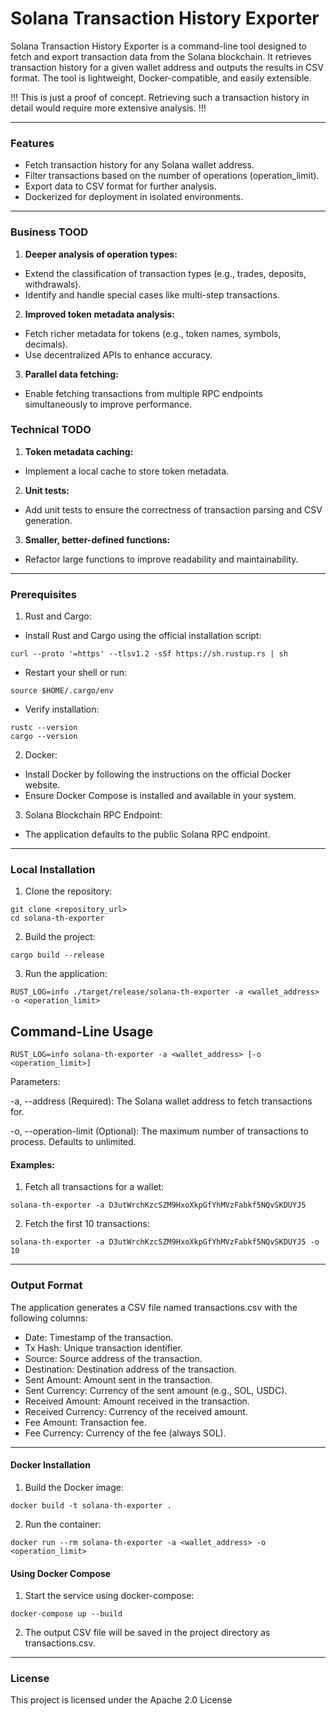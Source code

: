 # Solana Transaction History Exporter

Solana Transaction History Exporter is a command-line tool designed to fetch and export transaction data from the Solana blockchain. It retrieves transaction history for a given wallet address and outputs the results in CSV format. The tool is lightweight, Docker-compatible, and easily extensible.


!!! This is just a proof of concept. Retrieving such a transaction history in detail would require more extensive analysis. !!!
<hr/>

### Features

- Fetch transaction history for any Solana wallet address. 
- Filter transactions based on the number of operations (operation_limit). 
- Export data to CSV format for further analysis. 
- Dockerized for deployment in isolated environments.


<hr/>

### Business TOOD

1.	**Deeper analysis of operation types:**
   - Extend the classification of transaction types (e.g., trades, deposits, withdrawals). 
   - Identify and handle special cases like multi-step transactions.
2.	**Improved token metadata analysis:**
- Fetch richer metadata for tokens (e.g., token names, symbols, decimals). 
- Use decentralized APIs to enhance accuracy.
3.	**Parallel data fetching:**
- Enable fetching transactions from multiple RPC endpoints simultaneously to improve performance.

### Technical TODO

1.	**Token metadata caching:**
- Implement a local cache to store token metadata.
2.	**Unit tests:**
- Add unit tests to ensure the correctness of transaction parsing and CSV generation.
3.	**Smaller, better-defined functions:**
- Refactor large functions to improve readability and maintainability.

<hr/>

### Prerequisites

1. Rust and Cargo:
- Install Rust and Cargo using the official installation script:
```shell
curl --proto '=https' --tlsv1.2 -sSf https://sh.rustup.rs | sh
```

- 	Restart your shell or run:
```shell
source $HOME/.cargo/env
```

- Verify installation:
```shell
rustc --version
cargo --version
```


2. Docker:
 - Install Docker by following the instructions on the official Docker website. 
 - Ensure Docker Compose is installed and available in your system.
3.	Solana Blockchain RPC Endpoint:
 - The application defaults to the public Solana RPC endpoint.

<hr/>

### Local Installation

1. Clone the repository:

```shell
git clone <repository_url>
cd solana-th-exporter
```

2. Build the project:

```shell
cargo build --release
```

3. Run the application:

```shell
RUST_LOG=info ./target/release/solana-th-exporter -a <wallet_address> -o <operation_limit>
```

## Command-Line Usage

```shell
RUST_LOG=info solana-th-exporter -a <wallet_address> [-o <operation_limit>]
```

Parameters:

-a, --address (Required): The Solana wallet address to fetch transactions for.

-o, --operation-limit (Optional): The maximum number of transactions to process. Defaults to unlimited.

#### Examples:


1.	Fetch all transactions for a wallet:

```shell
solana-th-exporter -a D3utWrchKzcSZM9HxoXkpGfYhMVzFabkf5NQvSKDUYJ5
```

2.	Fetch the first 10 transactions:

```shell
solana-th-exporter -a D3utWrchKzcSZM9HxoXkpGfYhMVzFabkf5NQvSKDUYJ5 -o 10
```
<hr/>

### Output Format

The application generates a CSV file named transactions.csv with the following columns:

- Date: Timestamp of the transaction.
- Tx Hash: Unique transaction identifier.
- Source: Source address of the transaction.
- Destination: Destination address of the transaction.
- Sent Amount: Amount sent in the transaction.
- Sent Currency: Currency of the sent amount (e.g., SOL, USDC).
- Received Amount: Amount received in the transaction.
- Received Currency: Currency of the received amount.
- Fee Amount: Transaction fee.
- Fee Currency: Currency of the fee (always SOL).

<hr/>

#### Docker Installation

1.	Build the Docker image:

```shell
docker build -t solana-th-exporter .
```

2.  Run the container:

```shell
docker run --rm solana-th-exporter -a <wallet_address> -o <operation_limit>
```

#### Using Docker Compose

1.	Start the service using docker-compose:

```shell
docker-compose up --build

```


2.	The output CSV file will be saved in the project directory as transactions.csv.

<hr/>


### License

This project is licensed under the Apache 2.0 License